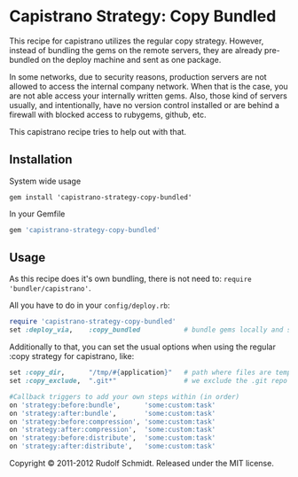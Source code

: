 # Capistrano Strategy: Copy Bundled

This recipe for capistrano utilizes the regular copy strategy. However,
instead of bundling the gems on the remote servers, they are already
pre-bundled on the deploy machine and sent as one package.

In some networks, due to security reasons, production servers are not
allowed to access the internal company network. When that is the case,
you are not able access your internally written gems. Also, those kind
of servers usually, and intentionally, have no version control installed
or are behind a firewall with blocked access to rubygems, github, etc.

This capistrano recipe tries to help out with that.


## Installation

System wide usage

```console
gem install 'capistrano-strategy-copy-bundled'
```

In your Gemfile

```ruby
gem 'capistrano-strategy-copy-bundled'
```


## Usage

As this recipe does it's own bundling, there is not need to: `require 'bundler/capistrano'`.

All you have to do in your `config/deploy.rb`:

```ruby
require 'capistrano-strategy-copy-bundled'
set :deploy_via,    :copy_bundled           # bundle gems locally and send them packed to all servers
```

Additionally to that, you can set the usual options when using the regular :copy strategy for capistrano, like:

```ruby
set :copy_dir,      "/tmp/#{application}"   # path where files are temporarily put before sending them to the servers
set :copy_exclude,  ".git*"                 # we exclude the .git repo so that nobody is able to temper with the release

#Callback triggers to add your own steps within (in order)
on 'strategy:before:bundle',      'some:custom:task'
on 'strategy:after:bundle',       'some:custom:task'
on 'strategy:before:compression', 'some:custom:task'
on 'strategy:after:compression',  'some:custom:task'
on 'strategy:before:distribute',  'some:custom:task'
on 'strategy:after:distribute',   'some:custom:task'
```

Copyright &copy; 2011-2012 Rudolf Schmidt. Released under the MIT license.

